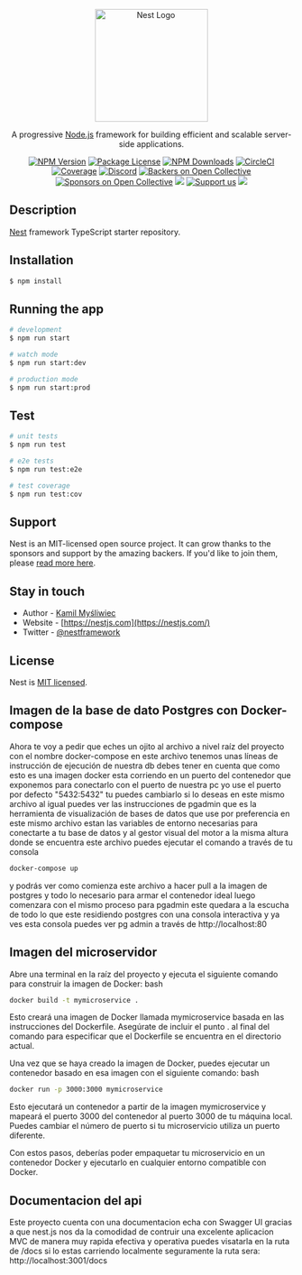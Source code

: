 <p align="center">
  <a href="http://nestjs.com/" target="blank"><img src="https://nestjs.com/img/logo-small.svg" width="200" alt="Nest Logo" /></a>
</p>

[circleci-image]: https://img.shields.io/circleci/build/github/nestjs/nest/master?token=abc123def456
[circleci-url]: https://circleci.com/gh/nestjs/nest

  <p align="center">A progressive <a href="http://nodejs.org" target="_blank">Node.js</a> framework for building efficient and scalable server-side applications.</p>
    <p align="center">
<a href="https://www.npmjs.com/~nestjscore" target="_blank"><img src="https://img.shields.io/npm/v/@nestjs/core.svg" alt="NPM Version" /></a>
<a href="https://www.npmjs.com/~nestjscore" target="_blank"><img src="https://img.shields.io/npm/l/@nestjs/core.svg" alt="Package License" /></a>
<a href="https://www.npmjs.com/~nestjscore" target="_blank"><img src="https://img.shields.io/npm/dm/@nestjs/common.svg" alt="NPM Downloads" /></a>
<a href="https://circleci.com/gh/nestjs/nest" target="_blank"><img src="https://img.shields.io/circleci/build/github/nestjs/nest/master" alt="CircleCI" /></a>
<a href="https://coveralls.io/github/nestjs/nest?branch=master" target="_blank"><img src="https://coveralls.io/repos/github/nestjs/nest/badge.svg?branch=master#9" alt="Coverage" /></a>
<a href="https://discord.gg/G7Qnnhy" target="_blank"><img src="https://img.shields.io/badge/discord-online-brightgreen.svg" alt="Discord"/></a>
<a href="https://opencollective.com/nest#backer" target="_blank"><img src="https://opencollective.com/nest/backers/badge.svg" alt="Backers on Open Collective" /></a>
<a href="https://opencollective.com/nest#sponsor" target="_blank"><img src="https://opencollective.com/nest/sponsors/badge.svg" alt="Sponsors on Open Collective" /></a>
  <a href="https://paypal.me/kamilmysliwiec" target="_blank"><img src="https://img.shields.io/badge/Donate-PayPal-ff3f59.svg"/></a>
    <a href="https://opencollective.com/nest#sponsor"  target="_blank"><img src="https://img.shields.io/badge/Support%20us-Open%20Collective-41B883.svg" alt="Support us"></a>
  <a href="https://twitter.com/nestframework" target="_blank"><img src="https://img.shields.io/twitter/follow/nestframework.svg?style=social&label=Follow"></a>
</p>
  <!--[![Backers on Open Collective](https://opencollective.com/nest/backers/badge.svg)](https://opencollective.com/nest#backer)
  [![Sponsors on Open Collective](https://opencollective.com/nest/sponsors/badge.svg)](https://opencollective.com/nest#sponsor)-->

## Description

[Nest](https://github.com/nestjs/nest) framework TypeScript starter repository.

## Installation

```bash
$ npm install
```

## Running the app

```bash
# development
$ npm run start

# watch mode
$ npm run start:dev

# production mode
$ npm run start:prod
```

## Test

```bash
# unit tests
$ npm run test

# e2e tests
$ npm run test:e2e

# test coverage
$ npm run test:cov
```

## Support

Nest is an MIT-licensed open source project. It can grow thanks to the sponsors and support by the amazing backers. If you'd like to join them, please [read more here](https://docs.nestjs.com/support).

## Stay in touch

- Author - [Kamil Myśliwiec](https://kamilmysliwiec.com)
- Website - [https://nestjs.com](https://nestjs.com/)
- Twitter - [@nestframework](https://twitter.com/nestframework)

## License

Nest is [MIT licensed](LICENSE).

## Imagen de la base de dato Postgres con Docker-compose

Ahora te voy a pedir que eches un ojito al archivo a nivel raíz del proyecto con el nombre docker-compose en este archivo tenemos unas líneas de instrucción de ejecución de nuestra db debes tener en cuenta que como esto es una imagen docker esta corriendo en un puerto del contenedor que exponemos para conectarlo con el puerto de nuestra pc yo use el puerto por defecto "5432:5432" tu puedes cambiarlo si lo deseas en este mismo archivo al igual puedes ver las instrucciones de pgadmin que es la herramienta de visualización de bases de datos que use por preferencia en este mismo archivo estan las variables de entorno necesarias para conectarte a tu base de datos y al gestor visual del motor a la misma altura donde se encuentra este archivo puedes ejecutar el comando a través de tu consola 
```cmd
docker-compose up
```
y podrás ver como comienza este archivo a hacer pull a la imagen de postgres y todo lo necesario para armar el contenedor ideal luego comenzara con el mismo proceso para pgadmin este quedara a la escucha de todo lo que este residiendo postgres con una consola interactiva y ya ves esta consola puedes ver pg admin a través de http://localhost:80 

## Imagen del microservidor 

Abre una terminal en la raíz del proyecto y ejecuta el siguiente comando para construir la imagen de Docker:
bash

```cmd
docker build -t mymicroservice .
```

Esto creará una imagen de Docker llamada mymicroservice basada en las instrucciones del Dockerfile. Asegúrate de incluir el punto . al final del comando para especificar que el Dockerfile se encuentra en el directorio actual.

Una vez que se haya creado la imagen de Docker, puedes ejecutar un contenedor basado en esa imagen con el siguiente comando:
bash

```cmd
docker run -p 3000:3000 mymicroservice
```

Esto ejecutará un contenedor a partir de la imagen mymicroservice y mapeará el puerto 3000 del contenedor al puerto 3000 de tu máquina local. Puedes cambiar el número de puerto si tu microservicio utiliza un puerto diferente.

Con estos pasos, deberías poder empaquetar tu microservicio en un contenedor Docker y ejecutarlo en cualquier entorno compatible con Docker.

## Documentacion del api

Este proyecto cuenta con una documentacion echa con Swagger UI gracias a que nest.js nos da la comodidad de contruir una excelente aplicacion MVC de manera muy rapida efectiva y operativa puedes visatarla en la ruta de /docs si lo estas carriendo localmente seguramente la ruta sera: http://localhost:3001/docs 